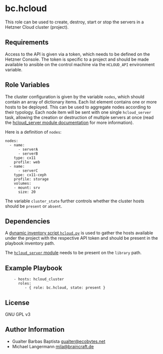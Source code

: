 bc.hcloud
=========

This role can be used to create, destroy, start or stop the servers
in a Hetzner Cloud cluster (project).


Requirements
------------

Access to the API is given via a token, which needs to be defined on the Hetzner Console.
The token is specific to a project and should be made available to ansible on the control machine
via the `HCLOUD_API` environment variable.


Role Variables
--------------

The cluster configuration is given by the variable `nodes`, which should contain an array of
dictionary items. Each list element contains one or more hosts to be deployed. This can be
used to aggregate nodes according to their typology. Each node item will be sent with one
single `hcloud_server` task, allowing the creation or destruction of multiple servers at once
(read the [hcloud_server module documentation](https://github.com/thetechnick/hcloud-ansible/blob/master/docs/hcloud_server.md) for more information).

Here is a definition of `nodes`:

```
nodes:
  - name:
      - serverA
      - serverB
    type: cx11
    profile: web  
  - name:
      - serverC
    type: cx11-ceph
    profile: storage
    volumes:
    - mount: srv
      size: 20
```

The variable `cluster_state` further controls whether the cluster hosts should be
`present` or `absent`.


Dependencies
------------

A [dynamic inventory script `hcloud.py`](https://github.com/hg8496/ansible-hcloud-inventory/)
is used to gather the hosts available under the project with the respective API token
and should be present in the playbook inventory path.

The [`hcloud_server` module](https://github.com/thetechnick/hcloud-ansible)
needs to be present on the `library` path.


Example Playbook
----------------

```
    - hosts: hcloud_cluster
      roles:
         - { role: bc.hcloud, state: present }
```


License
-------

GNU GPL v3


Author Information
------------------

* Gualter Barbas Baptista <gualter@ecobytes.net>
* Michael Langermann <mila@braincraft.de>
